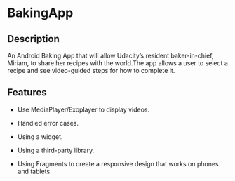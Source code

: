 # BakingApp

## Description
An Android Baking App that will allow Udacity’s resident baker-in-chief, Miriam, to share her recipes with the world.The app allows a user to select a recipe and see video-guided steps for how to complete it.

## Features
* Use MediaPlayer/Exoplayer to display videos.

* Handled error cases.

* Using a widget.

* Using a third-party library.

* Using Fragments to create a responsive design that works on phones and tablets.


